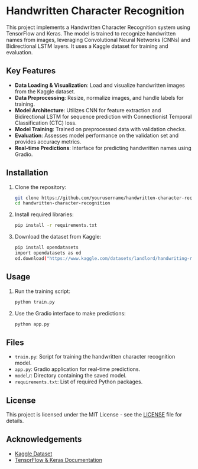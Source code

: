 # Handwritten Character Recognition

This project implements a Handwritten Character Recognition system using TensorFlow and Keras. The model is trained to recognize handwritten names from images, leveraging Convolutional Neural Networks (CNNs) and Bidirectional LSTM layers. It uses a Kaggle dataset for training and evaluation.

## Key Features

- **Data Loading & Visualization**: Load and visualize handwritten images from the Kaggle dataset.
- **Data Preprocessing**: Resize, normalize images, and handle labels for training.
- **Model Architecture**: Utilizes CNN for feature extraction and Bidirectional LSTM for sequence prediction with Connectionist Temporal Classification (CTC) loss.
- **Model Training**: Trained on preprocessed data with validation checks.
- **Evaluation**: Assesses model performance on the validation set and provides accuracy metrics.
- **Real-time Predictions**: Interface for predicting handwritten names using Gradio.

## Installation

1. Clone the repository:
    ```bash
    git clone https://github.com/yourusername/handwritten-character-recognition.git
    cd handwritten-character-recognition
    ```

2. Install required libraries:
    ```bash
    pip install -r requirements.txt
    ```

3. Download the dataset from Kaggle:
    ```bash
    pip install opendatasets
    import opendatasets as od
    od.download("https://www.kaggle.com/datasets/landlord/handwriting-recognition/code")
    ```

## Usage

1. Run the training script:
    ```bash
    python train.py
    ```

2. Use the Gradio interface to make predictions:
    ```bash
    python app.py
    ```

## Files

- `train.py`: Script for training the handwritten character recognition model.
- `app.py`: Gradio application for real-time predictions.
- `model/`: Directory containing the saved model.
- `requirements.txt`: List of required Python packages.

## License

This project is licensed under the MIT License - see the [LICENSE](LICENSE) file for details.

## Acknowledgements

- [Kaggle Dataset](https://www.kaggle.com/datasets/landlord/handwriting-recognition)
- [TensorFlow & Keras Documentation](https://www.tensorflow.org/)


